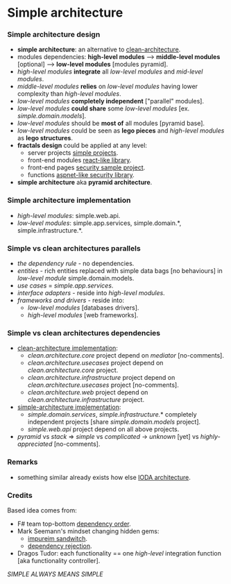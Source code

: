 
# Simple architecture

### Simple architecture design
- **simple architecture**: an alternative to [clean-architecture](https://blog.cleancoder.com/uncle-bob/2012/08/13/the-clean-architecture.html).
- modules dependencies: **high-level modules** --> **middle-level modules** [optional] --> **low-level modules** [modules pyramid].
- *high-level modules* **integrate** all *low-level modules* and *mid-level modules*.
- *middle-level modules* **relies** on *low-level modules* having lower complexity than *high-level modules*.
- *low-level modules* **completely independent** ["parallel" modules].
- *low-level modules* **could share** some *low-level modules* [ex. *simple.domain.models*].
- *low-level modules* should be **most of** all modules [pyramid base].
- *low-level modules* could be seen as **lego pieces** and *high-level modules* as **lego structures**.
- **fractals design** could be applied at any level:
  - server projects [simple projects](/).
  - front-end modules [react-like library](https://github.com/dragos-tudor/frontend-rendering).
  - front-end pages [security sample project](https://github.com/dragos-tudor/backend-security/tree/main/Security.Sample/frontend-components).
  - functions [aspnet-like security library](https://github.com/dragos-tudor/backend-security).
- **simple architecture** aka **pyramid architecture**.

### Simple architecture implementation
- *high-level modules*: simple.web.api.
- *low-level modules*: simple.app.services, simple.domain.\*, simple.infrastructure.\*.

### Simple vs clean architectures parallels
- *the dependency rule* - no dependencies.
- *entities* - rich entities replaced with simple data bags [no behaviours] in *low-level module* simple.domain.models.
- *use cases* = *simple.app.services*.
- *interface adapters* - reside into *high-level modules*.
- *frameworks and drivers* - reside into:
  - *low-level modules* [databases drivers].
  - *high-level modules* [web frameworks].

### Simple vs clean architectures dependencies
- [clean-architecture implementation](https://github.com/ardalis/CleanArchitecture/tree/main/src):
  - *clean.architecture.core* project depend on *mediator* [no-comments].
  - *clean.architecture.usecases* project depend on *clean.architecture.core* project.
  - *clean.architecture.infrastructure* project depend on *clean.architecture.usecases* project [no-comments].
  - *clean.architecture.web* project depend on *clean.architecture.infrastructure* project.
- [simple-architecture implementation](/):
  - *simple.domain.services*, *simple.infrastructure.** completely independent projects [share *simple.domain.models* project].
  - *simple.web.api* project depend on all above projects.
- *pyramid* vs *stack* => *simple* vs *complicated* -> *unknown* [yet] vs *highly-appreciated* [no-comments].

### Remarks
- something similar already exists how else [IODA architecture](https://ccd-akademie.de/en/clean-architecture-vs-onion-architecture-vs-hexagonale-architektur/).

### Credits
Based idea comes from:
- F# team top-bottom [dependency order](https://fsharpforfunandprofit.com/posts/recipe-part3/#how-not-to-do-it).
- Mark Seemann's mindset changing hidden gems:
  - [impureim sandwitch](https://blog.ploeh.dk/2020/03/02/impureim-sandwich/).
  - [dependency rejection](https://blog.ploeh.dk/2017/01/27/from-dependency-injection-to-dependency-rejection/).
- Dragos Tudor: each functionality == one *high-level* integration function [aka functionality controller].

*SIMPLE ALWAYS MEANS SIMPLE*